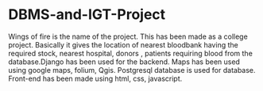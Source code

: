 # DBMS-and-IGT-Project
Wings of fire is the name of the project. This has been made as a college project. Basically it gives the location of nearest bloodbank having the required stock, nearest hospital, donors , patients requiring blood from the database.Django has been used for the backend. Maps has been used using google maps, folium, Qgis. Postgresql database is used for database. Front-end has been made using html, css, javascript.

